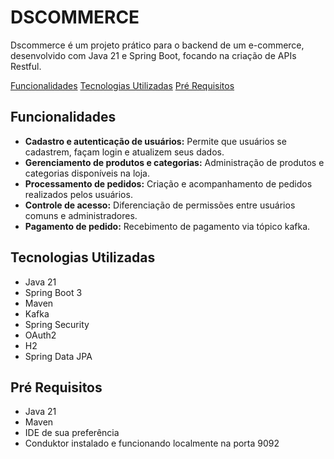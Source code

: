 # DSCOMMERCE

Dscommerce é um projeto prático para o backend de um e-commerce, desenvolvido com Java 21 e Spring Boot, focando na criação de APIs Restful.

[Funcionalidades](#funcionalidades)
[Tecnologias Utilizadas](#tecnologias-utilizadas)
[Pré Requisitos](#pré-requisitos)

## Funcionalidades

 - **Cadastro e autenticação de usuários:** Permite que usuários se cadastrem, façam login e atualizem seus dados.
 - **Gerenciamento de produtos e categorias:** Administração de produtos e categorias disponíveis na loja.
 - **Processamento de pedidos:** Criação e acompanhamento de pedidos realizados pelos usuários.
 - **Controle de acesso:** Diferenciação de permissões entre usuários comuns e administradores.
 - **Pagamento de pedido:** Recebimento de pagamento via tópico kafka.

## Tecnologias Utilizadas
 - Java 21
 - Spring Boot 3
 - Maven
 - Kafka
 - Spring Security
 - OAuth2
 - H2
 - Spring Data JPA

## Pré Requisitos
 - Java 21
 - Maven
 - IDE de sua preferência
 - Conduktor instalado e funcionando localmente na porta 9092

